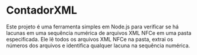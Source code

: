 # ContadorXML
Este projeto é uma ferramenta simples em Node.js para verificar se há lacunas em uma sequência numérica de arquivos XML NFCe em uma pasta especificada. Ele lê todos os arquivos XML NFCe na pasta, extrai os números dos arquivos e identifica qualquer lacuna na sequência numérica.
